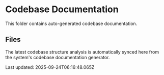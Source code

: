 # Codebase Documentation

This folder contains auto-generated codebase documentation.

## Files

The latest codebase structure analysis is automatically synced here from the system's codebase documentation generator.

Last updated: 2025-09-24T06:16:48.065Z
